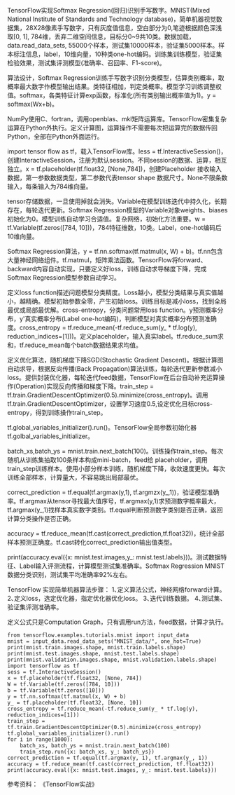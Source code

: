 TensorFlow实现Softmax Regression(回归)识别手写数字。MNIST(Mixed National Institute of Standards and Technology database)，简单机器视觉数据集，28X28像素手写数字，只有灰度值信息，空白部分为0,笔迹根据颜色深浅取[0, 1], 784维，丢弃二维空间信息，目标分0~9共10类。数据加载，data.read_data_sets, 55000个样本，测试集10000样本，验证集5000样本。样本标注信息，label，10维向量，10种类one-hot编码。训练集训练模型，验证集检验效果，测试集评测模型(准确率、召回率、F1-score)。

算法设计，Softmax Regression训练手写数字识别分类模型，估算类别概率，取概率最大数字作模型输出结果。类特征相加，判定类概率。模型学习训练调整权值。softmax，各类特征计算exp函数，标准化(所有类别输出概率值为1)。y = softmax(Wx+b)。

NumPy使用C、fortran，调用openblas、mkl矩阵运算库。TensorFlow密集复杂运算在Python外执行。定义计算图，运算操作不需要每次把运算完的数据传回Python，全部在Python外面运行。

import tensor flow as tf，载入TensorFlow库。less = tf.InteractiveSession()，创建InteractiveSession，注册为默认session。不同session的数据、运算，相互独立。x = tf.placeholder(tf.float32, [None,784])，创建Placeholder 接收输入数据，第一参数数据类型，第二参数代表tensor shape 数据尺寸。None不限条数输入，每条输入为784维向量。

tensor存储数据，一旦使用掉就会消失。Variable在模型训练迭代中持久化，长期存在，每轮迭代更新。Softmax Regression模型的Variable对象weights、biases 初始化为0。模型训练自动学习合适值。复杂网络，初始化方法重要。w = tf.Variable(tf.zeros([784, 10]))，784特征维数，10类。Label，one-hot编码后10维向量。

Softmax Regression算法，y = tf.nn.softmax(tf.matmul(x, W) + b)。tf.nn包含大量神经网络组件。tf.matmul，矩阵乘法函数。TensorFlow将forward、backward内容自动实现，只要定义好loss，训练自动求导梯度下降，完成Softmax Regression模型参数自动学习。

定义loss function描述问题模型分类精度。Loss越小，模型分类结果与真实值越小，越精确。模型初始参数全零，产生初始loss。训练目标是减小loss，找到全局最优或局部最优解。cross-entropy，分类问题常用loss function。y预测概率分布，y'真实概率分布(Label one-hot编码)，判断模型对真实概率分布预测准确度。cross_entropy = tf.reduce_mean(-tf.reduce_sum(y_ * tf.log(y), reduction_indices=[1]))。定义placeholder，输入真实label。tf.reduce_sum求和，tf.reduce_mean每个batch数据结果求均值。

定义优化算法，随机梯度下降SGD(Stochastic Gradient Descent)。根据计算图自动求导，根据反向传播(Back Propagation)算法训练，每轮迭代更新参数减小loss。提供封装优化器，每轮迭代feed数据，TensorFlow在后台自动补充运算操作(Operation)实现反向传播和梯度下降。train_step = tf.train.GradientDescentOptimizer(0.5).minimize(cross_entropy)。调用tf.train.GradientDescentOptimizer，设置学习速度0.5,设定优化目标cross-entropy，得到训练操作train_step。

tf.global_variables_initializer().run()。TensorFlow全局参数初始化器tf.golbal_variables_initializer。

batch_xs,batch_ys = mnist.train.next_batch(100)。训练操作train_step。每次随机从训练集抽取100条样本构成mini-batch，feed给 placeholder，调用train_step训练样本。使用小部分样本训练，随机梯度下降，收敛速度更快。每次训练全部样本，计算量大，不容易跳出局部最优。

correct_prediction = tf.equal(tf.argmax(y,1), tf.argmzx(y_,1))，验证模型准确率。tf.argmax从tensor寻找最大值序号，tf.argmax(y,1)求预测数字概率最大，tf.argmax(y_,1)找样本真实数字类别。tf.equal判断预测数字类别是否正确，返回计算分类操作是否正确。

accuracy = tf.reduce_mean(tf.cast(correct_prediction,tf.float32))，统计全部样本预测正确度。tf.cast转化correct_prediction输出值类型。

print(accuracy.eval({x: mnist.test.images,y_: mnist.test.labels}))。测试数据特征、Label输入评测流程，计算模型测试集准确率。Softmax Regression  MNIST数据分类识别，测试集平均准确率92%左右。

TensorFlow 实现简单机器算法步骤：
1､定义算法公式，神经网络forward计算。
2､定义loss，选定优化器，指定优化器优化loss。
3､迭代训练数据。
4､测试集、验证集评测准确率。

定义公式只是Computation Graph，只有调用run方法，feed数据，计算才执行。

    from tensorflow.examples.tutorials.mnist import input_data
    mnist = input_data.read_data_sets("MNIST_data/", one_hot=True)
    print(mnist.train.images.shape, mnist.train.labels.shape)
    print(mnist.test.images.shape, mnist.test.labels.shape)
    print(mnist.validation.images.shape, mnist.validation.labels.shape)
    import tensorflow as tf
    sess = tf.InteractiveSession()
    x = tf.placeholder(tf.float32, [None, 784])
    W = tf.Variable(tf.zeros([784, 10]))
    b = tf.Variable(tf.zeros([10]))
    y = tf.nn.softmax(tf.matmul(x, W) + b)
    y_ = tf.placeholder(tf.float32, [None, 10])
    cross_entropy = tf.reduce_mean(-tf.reduce_sum(y_ * tf.log(y), reduction_indices=[1]))
    train_step = tf.train.GradientDescentOptimizer(0.5).minimize(cross_entropy)
    tf.global_variables_initializer().run()
    for i in range(1000):
        batch_xs, batch_ys = mnist.train.next_batch(100)
        train_step.run({x: batch_xs, y_: batch_ys})
    correct_prediction = tf.equal(tf.argmax(y, 1), tf.argmax(y_, 1))
    accuracy = tf.reduce_mean(tf.cast(correct_prediction, tf.float32))
    print(accuracy.eval({x: mnist.test.images, y_: mnist.test.labels}))


参考资料：
《TensorFlow实战》


